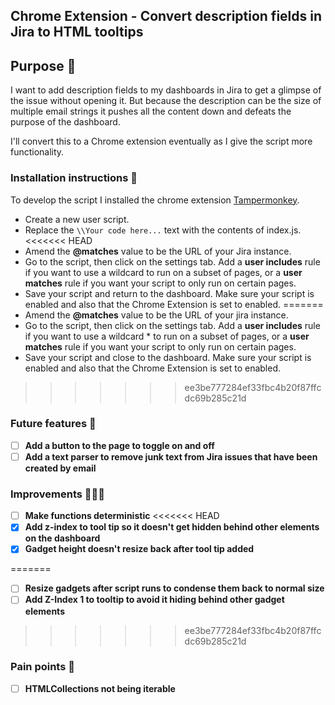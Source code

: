 ## Chrome Extension - Convert description fields in Jira to HTML tooltips

## Purpose 🚀

I want to add description fields to my dashboards in Jira to get a glimpse of the issue without opening it. But because the description can be the size of multiple email strings it pushes all the content down and defeats the purpose of the dashboard.

I'll convert this to a Chrome extension eventually as I give the script more functionality.

### Installation instructions 📑

To develop the script I installed the chrome extension [Tampermonkey](https://chrome.google.com/webstore/detail/tampermonkey/dhdgffkkebhmkfjojejmpbldmpobfkfo?hl=en).

- Create a new user script.
- Replace the `\\Your code here...` text with the contents of index.js.
<<<<<<< HEAD
- Amend the **@matches** value to be the URL of your Jira instance.
- Go to the script, then click on the settings tab.  Add a **user includes** rule if you want to use a wildcard to run on a subset of pages, or a **user matches** rule if you want your script to only run on certain pages.
- Save your script and return to the dashboard.  Make sure your script is enabled and also that the Chrome Extension is set to enabled. 
=======
- Amend the **@matches** value to be the URL of your jira instance.
- Go to the script, then click on the settings tab.  Add a **user includes** rule if you want to use a wildcard * to run on a subset of pages, or a **user matches** rule if you want your script to only run on certain pages.
- Save your script and close to the dashboard.  Make sure your script is enabled and also that the Chrome Extension is set to enabled. 
>>>>>>> ee3be777284ef33fbc4b20f87ffcdc69b285c21d

### Future features 🏹
- [ ] **Add a button to the page to toggle on and off**
- [ ] **Add a text parser to remove junk text from Jira issues that have been created by email**

### Improvements 🏃‍♂️💨
- [ ] **Make functions deterministic**
<<<<<<< HEAD
- [x] **Add z-index to tool tip so it doesn't get hidden behind other elements on the dashboard**
- [x] **Gadget height doesn't resize back after tool tip added**

=======
- [ ] **Resize gadgets after script runs to condense them back to normal size**
- [ ] **Add Z-Index 1 to tooltip to avoid it hiding behind other gadget elements**
>>>>>>> ee3be777284ef33fbc4b20f87ffcdc69b285c21d

### Pain points 🤕
- [ ] **HTMLCollections not being iterable**
